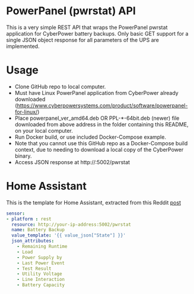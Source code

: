 # PowerPanel (pwrstat) API 

This is a very simple REST API that wraps the PowerPanel pwrstat application for CyberPower battery backups. Only basic GET support for a single JSON object response for all parameters of the UPS are implemented.

# Usage

  - Clone GitHub repo to local computer.
  - Must have Linux PowerPanel application from CyberPower already downloaded (https://www.cyberpowersystems.com/product/software/powerpanel-for-linux/)
  - Place powerpanel_ver_amd64.deb OR PPL-*-64bit.deb (newer) file downloaded from above address in the folder containing this README, on your local computer.
  - Run Docker build, or use included Docker-Compose example. 
  - Note that you cannot use this GitHub repo as a Docker-Compose build context, due to needing to download a local copy of the CyberPower binary.
  - Access JSON response at http://<docker host IP>:5002/pwrstat

# Home Assistant

This is the template for Home Assistant, extracted from this Reddit [post](https://www.reddit.com/r/homeassistant/comments/7rfi6z/how_i_interfaced_my_150_cyberpower_ups_with_home/)

```yaml
sensor:
- platform : rest 
  resource: http://your-ip-address:5002/pwrstat 
  name: Battery Backup 
  value_template: '{{ value_json["State"] }}' 
  json_attributes:  
    - Remaining Runtime 
    - Load 
    - Power Supply by 
    - Last Power Event 
    - Test Result 
    - Utility Voltage 
    - Line Interaction 
    - Battery Capacity 
```

